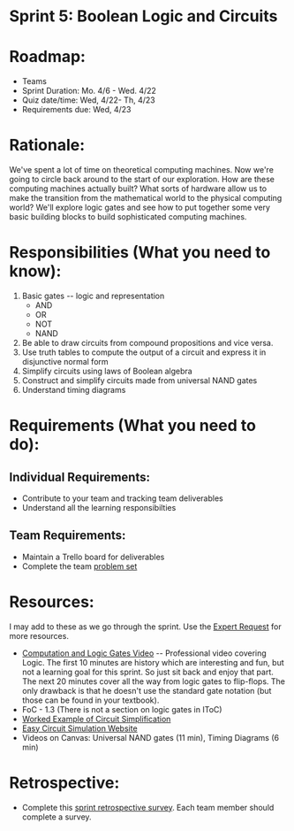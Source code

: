 # Sprint 5: Boolean Logic and Circuits

# Roadmap:
* Teams
* Sprint Duration: Mo. 4/6 - Wed. 4/22
* Quiz date/time: Wed, 4/22- Th, 4/23
* Requirements due: Wed, 4/23

# Rationale: 
We've spent a lot of time on theoretical computing machines.  Now we're going to circle back around to the start of our exploration.  How are these computing machines actually built?  What sorts of hardware allow us to make the transition from the mathematical world to the physical computing world?  We'll explore logic gates and see how to put together some very basic building blocks to build sophisticated computing machines. 

# Responsibilities (What you need to know):
1. Basic gates -- logic and representation
   * AND
   * OR
   * NOT
   * NAND
2. Be able to draw circuits from compound propositions and vice versa.
3. Use truth tables to compute the output of a circuit and express it in disjunctive normal form
4. Simplify circuits using laws of Boolean algebra
5. Construct and simplify circuits made from universal NAND gates
6. Understand timing diagrams

# Requirements (What you need to do):

## Individual Requirements:
   * Contribute to your team and tracking team deliverables
   * Understand all the learning responsibilties

## Team Requirements:
   * Maintain a Trello board for deliverables
   * Complete the team [problem set](./sprint5_problem_set.pdf)
   
# Resources:  
I may add to these as we go through the sprint.  Use the [Expert Request](https://rollins.co1.qualtrics.com/jfe/form/SV_0jNfbBpN1clDJfn?course=mat310s20&sprint=5) for more resources. 
   * [Computation and Logic Gates Video](https://rollins.kanopy.com/video/computation-and-logic-gates) -- Professional video covering Logic.  The first 10 minutes are history which are interesting and fun, but not a learning goal for this sprint.  So just sit back and enjoy that part.  The next 20 minutes cover all the way from logic gates to flip-flops.  The only drawback is that he doesn't use the standard gate notation (but those can be found in your textbook).
   * FoC - 1.3  (There is not a section on logic gates in IToC)
   * [Worked Example of Circuit Simplification](./worked_example-simplification.pdf)
   * [Easy Circuit Simulation Website](https://sciencedemos.org.uk/logic_gates.php)
   * Videos on Canvas: Universal NAND gates (11 min), Timing Diagrams (6 min)
   
# Retrospective:
  * Complete this [sprint retrospective survey](https://rollins.co1.qualtrics.com/jfe/form/SV_3rAIzhpHFYbIixf?course=mat310s20&sprint=5).  Each team member should complete a survey.

